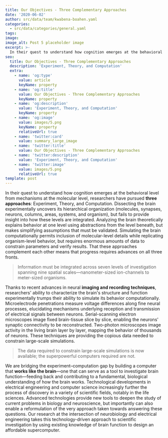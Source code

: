 ```yaml
---
title: Our Objectives - Three Complementary Approaches
date: '2020-06-02'
author: src/data/team/kwabena-boahen.yaml
categories:
  - src/data/categories/general.yaml
tags:
image:
image_alt: Post 5 placeholder image
excerpt: >-
  In their quest to understand how cognition emerges at the behavioral level from mechanisms at the molecular level, researchers have pursued three approaches: Experiment, Theory, and Computation.
seo:
  title: Our Objectives - Three Complementary Approaches
  description: 'Experiment, Theory, and Computation'
  extra:
    - name: 'og:type'
      value: article
      keyName: property
    - name: 'og:title'
      value: Our Objectives - Three Complementary Approaches
      keyName: property
    - name: 'og:description'
      value: 'Experiment, Theory, and Computation'
      keyName: property
    - name: 'og:image'
      value: images/5.png
      keyName: property
      relativeUrl: true
    - name: 'twitter:card'
      value: summary_large_image
    - name: 'twitter:title'
      value: Our Objectives - Three Complementary Approaches
    - name: 'twitter:description'
      value: 'Experiment, Theory, and Computation'
    - name: 'twitter:image'
      value: images/5.png
      relativeUrl: true
template: post
---
```


In their quest to understand how cognition emerges at the behavioral level from mechanisms at the molecular level, researchers have pursued **three approaches**: Experiment, Theory, and Computation. Dissecting the brain experimentally uncovers its hierarchical organization (molecules, synapses, neurons, columns, areas, systems, and organism), but fails to provide insight into how these levels are integrated. Analyzing the brain theoretically explains behavior at one level using abstractions from the level beneath, but makes simplifying assumptions that must be validated. Simulating the brain computationally permits inclusion of molecular-level details while replicating organism-level behavior, but requires enormous amounts of data to constrain parameters and verify results. That these approaches complement each other means that progress requires advances on all three fronts.

> Information must be integrated across seven levels of investigation spanning nine spatial scales—nanometer-sized ion-channels to meter-sized organisms.

Thanks to recent advances in neural **imaging and recording techniques**, researchers' ability to characterize the brain's structure and function experimentally trumps their ability to simulate its behavior computationally. Microelectrode penetrations measure voltage differences along fine neural processes, elucidating mechanisms underlying reception and transmission of electrical signals between neurons. Serial-scanning electron microscopes image fixed brain-tissue slice by slice, enabling the neurons' synaptic connectivity to be reconstructed. Two-photon microscopes image activity in the living brain layer by layer, mapping the behavior of thousands of neurons. These techniques are providing the copious data needed to constrain large-scale simulations.

> The data required to constrain large-scale simulations is now available; the superpowerful computers required are not.

We are bridging the experiment–computation gap by building a computer that **works like the brain**—one that can serve as a tool to investigate brain function—feeding back and contributing to a fundamental, biological understanding of how the brain works. Technological developments in electrical engineering and computer science increasingly further the process of discovery in a variety of scientific fields, notably in the life sciences. Advanced technologies provide new tools to deepen the study of current problems in biology and neuroscience, but importantly can also enable a reformulation of the very approach taken towards answering these questions. Our research at the intersection of neurobiology and electrical engineering takes this technology-driven approach to scientific investigation by using existing knowledge of brain function to design an affordable supercomputer.
